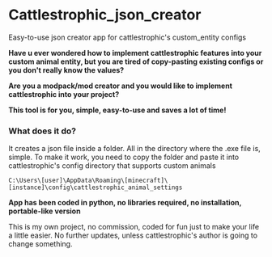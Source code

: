 # Cattlestrophic_json_creator
Easy-to-use json creator app for cattlestrophic's custom_entity configs 



**Have u ever wondered how to implement cattlestrophic features into your custom animal entity, but you are tired of copy-pasting existing configs or you don't really know the values?**

**Are you a modpack/mod creator and you would like to implement cattlestrophic into your project?**


**This tool is for you, simple, easy-to-use and saves a lot of time!**

### What does it do?
It creates a json file inside a folder. All in the directory where the .exe file is, simple.
To make it work, you need to copy the folder and paste it into cattlestrophic's config directory that supports custom animals

```
C:\Users\[user]\AppData\Roaming\[minecraft]\[instance]\config\cattlestrophic_animal_settings
```
**App has been coded in python, no libraries required, no installation, portable-like version**


This is my own project, no commission, coded for fun just to make your life a little easier.
No further updates, unless cattlestrophic's author is going to change something.
